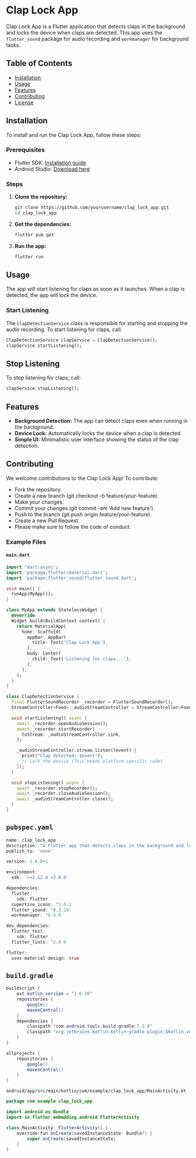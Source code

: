 # Clap Lock App

Clap Lock App is a Flutter application that detects claps in the background and locks the device when claps are detected. This app uses the `flutter_sound` package for audio recording and `workmanager` for background tasks.

## Table of Contents

- [Installation](#installation)
- [Usage](#usage)
- [Features](#features)
- [Contributing](#contributing)
- [License](#license)

## Installation

To install and run the Clap Lock App, follow these steps:

### Prerequisites

- Flutter SDK: [Installation guide](https://flutter.dev/docs/get-started/install)
- Android Studio: [Download here](https://developer.android.com/studio)

### Steps

1. **Clone the repository:**

    ```sh
    git clone https://github.com/yourusername/clap_lock_app.git
    cd clap_lock_app
    ```

2. **Get the dependencies:**

    ```sh
    flutter pub get
    ```

3. **Run the app:**

    ```sh
    flutter run
    ```

## Usage

The app will start listening for claps as soon as it launches. When a clap is detected, the app will lock the device.

### Start Listening

The `ClapDetectionService` class is responsible for starting and stopping the audio recording. To start listening for claps, call:

```dart
ClapDetectionService clapService = ClapDetectionService();
clapService.startListening();
```
## Stop Listening
To stop listening for claps, call:

```dart
clapService.stopListening();
```
## Features
* <b>Background Detection:</b> The app can detect claps even when running in the background.
* <b>Device Lock:</b> Automatically locks the device when a clap is detected.
* <b>Simple UI:</b> Minimalistic user interface showing the status of the clap detection.

## Contributing
We welcome contributions to the Clap Lock App! To contribute:
- Fork the repository.
- Create a new branch (git checkout -b feature/your-feature).
- Make your changes.
- Commit your changes (git commit -am 'Add new feature').
- Push to the branch (git push origin feature/your-feature).
- Create a new Pull Request.
- Please make sure to follow the code of conduct.


### Example Files

#### `main.dart`

```dart
import 'dart:async';
import 'package:flutter/material.dart';
import 'package:flutter_sound/flutter_sound.dart';

void main() {
  runApp(MyApp());
}

class MyApp extends StatelessWidget {
  @override
  Widget build(BuildContext context) {
    return MaterialApp(
      home: Scaffold(
        appBar: AppBar(
          title: Text('Clap Lock App'),
        ),
        body: Center(
          child: Text('Listening for claps...'),
        ),
      ),
    );
  }
}

class ClapDetectionService {
  final FlutterSoundRecorder _recorder = FlutterSoundRecorder();
  StreamController<Food> _audioStreamController = StreamController<Food>();

  void startListening() async {
    await _recorder.openAudioSession();
    await _recorder.startRecorder(
      toStream: _audioStreamController.sink,
    );

    _audioStreamController.stream.listen((event) {
      print("Clap detected: $event");
      // Lock the device (This needs platform-specific code)
    });
  }

  void stopListening() async {
    await _recorder.stopRecorder();
    await _recorder.closeAudioSession();
    await _audioStreamController.close();
  }
}
```
## `pubspec.yaml`

```dart
name: clap_lock_app
description: "A Flutter app that detects claps in the background and locks the device when claps are detected."
publish_to: 'none'

version: 1.0.0+1

environment:
  sdk: '>=2.12.0 <3.0.0'

dependencies:
  flutter:
    sdk: flutter
  cupertino_icons: ^1.0.2
  flutter_sound: ^8.3.10
  workmanager: ^0.4.0

dev_dependencies:
  flutter_test:
    sdk: flutter
  flutter_lints: ^2.0.0

flutter:
  uses-material-design: true
```
## `build.gradle`
```java
buildscript {
    ext.kotlin_version = '1.6.10'
    repositories {
        google()
        mavenCentral()
    }
    dependencies {
        classpath 'com.android.tools.build:gradle:7.3.0'
        classpath "org.jetbrains.kotlin:kotlin-gradle-plugin:$kotlin_version"
    }
}

allprojects {
    repositories {
        google()
        mavenCentral()
    }
}
```

`android/app/src/main/kotlin/com/example/clap_lock_app/MainActivity.kt`
```java
package com.example.clap_lock_app

import android.os.Bundle
import io.flutter.embedding.android.FlutterActivity

class MainActivity: FlutterActivity() {
    override fun onCreate(savedInstanceState: Bundle?) {
        super.onCreate(savedInstanceState)
    }
}

```

